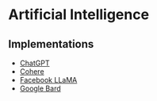 # Artificial Intelligence

## Implementations

- [ChatGPT](/openai/chatgpt.md)
- [Cohere](https://cohere.com)
- [Facebook LLaMA](https://ai.facebook.com/blog/large-language-model-llama-meta-ai/)
- [Google Bard](/google/bard.md)

<!--
https://anthropic.com
-->
